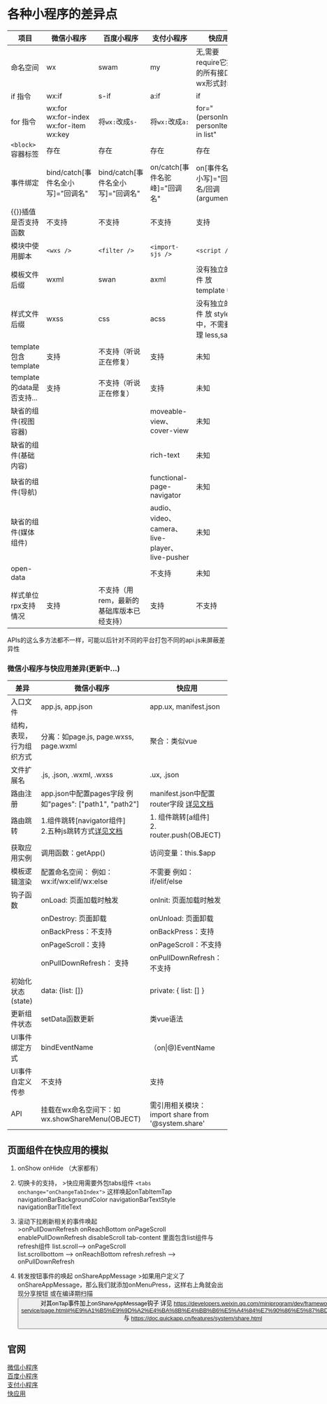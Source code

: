 # 各种小程序的差异点

| 项目                 | 微信小程序                                               | 百度小程序                        | 支付小程序                    | 快应用                                         |
| -------------------- | -------------------------------------------------------- | --------------------------------- | ----------------------------- | ---------------------------------------------- |
| 命名空间             | wx                                                       | swam                              | my                            | 无,需要require它提供的所有接口按wx形式封装                                             |
| if 指令              | wx:if                                                    | s-if                              | a:if                          | if                                             |
| for 指令             | wx:for<br /> wx:for-index<br /> wx:for-item<br /> wx:key | 将`wx:`改成`s-`                   | 将`wx:`改成`a:`               | for="(personIndex, personItem) in list"        |
| `<block>`容器标签    | 存在                                                     | 存在                              | 存在                          | 存在                                           |
| 事件绑定             | bind/catch[事件名全小写]="回调名"                        | bind/catch[事件名全小写]="回调名" | on/catch[事件名驼峰]="回调名" | on[事件名全小写]="回调名/回调(arguments)"      |
| {{}}插值是否支持函数 | 不支持                                                   | 不支持                            | 不支持                        | 支持                                           |
| 模块中使用脚本       | `<wxs />`                                                | `<filter />`                      | `<import-sjs />`              | `<script />`                                   |
| 模板文件后缀         | wxml                                                     | swan                              | axml                          | 没有独立的文件 放 template 中                  |
| 样式文件后缀         | wxss                                                     | css                               | acss                          | 没有独立的文件 放 style 中，不需要处理 less,sass |
| template包含template       | 支持                                               |不支持（听说正在修复）                     | 支持              | 未知
| template的data是否支持...       | 支持                                               |不支持（听说正在修复）                     | 支持              | 未知
| 缺省的组件(视图容器)      |                                               |                     |    moveable-view、cover-view           | 未知
| 缺省的组件(基础内容)      |                                               |                     |    rich-text           | 未知
| 缺省的组件(导航)     |                                                  |                     | functional-page-navigator           | 未知
 缺省的组件(媒体组件)      |                                               |                     |    audio、video、camera、live-player、live-pusher           | 未知
 open-data      |                                               |                     |    不支持           | 未知
| 样式单位rpx支持情况       | 支持                                               |不支持（用rem，最新的基础库版本已经支持）                     | 支持              | 不支持



APIs的这么多方法都不一样，可能以后针对不同的平台打包不同的api.js来屏蔽差异性


  

      
### 微信小程序与快应用差异(更新中...)

| 差异                     | 微信小程序                                                   | 快应用                                                       |
| ------------------------ | ------------------------------------------------------------ | ------------------------------------------------------------ |
| 入口文件                 | app.js, app.json                                             | app.ux, manifest.json                                        |
| 结构，表现，行为组织方式 | 分离：如page.js, page.wxss, page.wxml                        | 聚合：类似vue                                                |
| 文件扩展名               | .js, .json, .wxml, .wxss                                     | .ux, .json                                                   |
| 路由注册                 | app.json中配置pages字段 例如"pages": ["path1", "path2"]      | manifest.json中配置router字段 [详见文档](https://doc.quickapp.cn/tutorial/getting-started/project-configuration.html) |
| 路由跳转                 | 1.组件跳转[navigator组件]<br /> 2.五种js跳转方式[详见文档](https://developers.weixin.qq.com/miniprogram/dev/api/ui-navigate.html#wxnavigatetoobject) | 1. 组件跳转[a组件]<br /> 2. router.push(OBJECT)              |
| 获取应用实例             | 调用函数：getApp()                                           | 访问变量：this.$app                                          |
| 模板逻辑渲染             | 配置命名空间： 例如：wx:if/wx:elif/wx:else                   | 不需要 例如：if/elif/else                                    |
| 钩子函数                 | onLoad: 页面加载时触发                                       | onInit: 页面加载时触发                                       |
|                          | onDestroy: 页面卸载                                          | onUnload: 页面卸载                                           |
|                          | onBackPress：不支持                                          | onBackPress：支持                                            |
|                          | onPageScroll：支持                                           | onPageScroll：不支持                                         |
|                          | onPullDownRefresh： 支持                                     | onPullDownRefresh：不支持                                    |
| 初始化状态(state)        | data: {list: []}                                             | private: { list: [] }                                        |
| 更新组件状态             | setData函数更新                                              | 类vue语法                                                    |
| UI事件绑定方式           | bindEventName                                                | （on\|@)EventName                                            |
| UI事件自定义传参         | 不支持                                                       | 支持                                                         |
| API                      | 挂载在wx命名空间下：如wx.showShareMenu(OBJECT)               | 需引用相关模块：import share from '@system.share'            |


## 页面组件在快应用的模拟
  
  1. onShow onHide （大家都有）
  2. 切换卡的支持，
    >快应用需要外包tabs组件 `<tabs onchange="onChangeTabIndex">` 这样唤起onTabItemTap
    navigationBarBackgroundColor
    navigationBarTextStyle
    navigationBarTitleText

  3. 滚动下拉刷新相关的事件唤起  
    >onPullDownRefresh onReachBottom onPageScroll
    enablePullDownRefresh disableScroll
    tab-content 里面包含list组件与refresh组件
    list.scroll--> onPageScroll  
    list.scrollbottom --> onReachBottom
    refresh.refresh --> onPullDownRefresh
    
  4.  转发按钮事件的唤起  onShareAppMessage
    >如果用户定义了onShareAppMessage，那么我们就添加onMenuPress，这样右上角就会出现分享按钮
     或在编译期扫描　<button open-type="share"/>对其onTap事件加上onShareAppMessage钩子
     详见 https://developers.weixin.qq.com/miniprogram/dev/framework/app-service/page.html#%E9%A1%B5%E9%9D%A2%E4%BA%8B%E4%BB%B6%E5%A4%84%E7%90%86%E5%87%BD%E6%95%B0
     与 https://doc.quickapp.cn/features/system/share.html


## 官网
<a href="https://developers.weixin.qq.com/miniprogram/dev/index.html" target="_blank">微信小程序 </a> <br />
<a href="https://smartprogram.baidu.com/docs/develop/tutorial/codedir/">百度小程序 </a> <br />
<a href="https://docs.alipay.com/mini/developer/getting-started">支付小程序</a>  <br />
<a href="https://www.quickapp.cn/">快应用</a>  <br />

